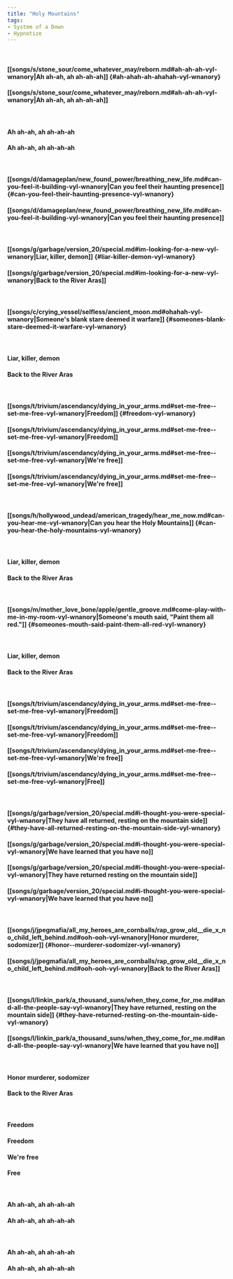 ```yaml
---
title: "Holy Mountains"
tags:
- System of a Down
- Hypnotize
---
```

&nbsp;
#### [[songs/s/stone_sour/come_whatever_may/reborn.md#ah-ah-ah-vyl-wnanory|Ah ah-ah, ah ah-ah-ah]] {#ah-ahah-ah-ahahah-vyl-wnanory}
#### [[songs/s/stone_sour/come_whatever_may/reborn.md#ah-ah-ah-vyl-wnanory|Ah ah-ah, ah ah-ah-ah]]
&nbsp;
#### Ah ah-ah, ah ah-ah-ah
#### Ah ah-ah, ah ah-ah-ah
&nbsp;
#### [[songs/d/damageplan/new_found_power/breathing_new_life.md#can-you-feel-it-building-vyl-wnanory|Can you feel their haunting presence]] {#can-you-feel-their-haunting-presence-vyl-wnanory}
#### [[songs/d/damageplan/new_found_power/breathing_new_life.md#can-you-feel-it-building-vyl-wnanory|Can you feel their haunting presence]]
&nbsp;
#### [[songs/g/garbage/version_20/special.md#im-looking-for-a-new-vyl-wnanory|Liar, killer, demon]] {#liar-killer-demon-vyl-wnanory}
#### [[songs/g/garbage/version_20/special.md#im-looking-for-a-new-vyl-wnanory|Back to the River Aras]]
&nbsp;
#### [[songs/c/crying_vessel/selfless/ancient_moon.md#ohahah-vyl-wnanory|Someone's blank stare deemed it warfare]] {#someones-blank-stare-deemed-it-warfare-vyl-wnanory}
&nbsp;
#### Liar, killer, demon
#### Back to the River Aras
&nbsp;
#### [[songs/t/trivium/ascendancy/dying_in_your_arms.md#set-me-free--set-me-free-vyl-wnanory|Freedom]] {#freedom-vyl-wnanory}
#### [[songs/t/trivium/ascendancy/dying_in_your_arms.md#set-me-free--set-me-free-vyl-wnanory|Freedom]]
#### [[songs/t/trivium/ascendancy/dying_in_your_arms.md#set-me-free--set-me-free-vyl-wnanory|We're free]]
#### [[songs/t/trivium/ascendancy/dying_in_your_arms.md#set-me-free--set-me-free-vyl-wnanory|We're free]]
&nbsp;
#### [[songs/h/hollywood_undead/american_tragedy/hear_me_now.md#can-you-hear-me-vyl-wnanory|Can you hear the Holy Mountains]] {#can-you-hear-the-holy-mountains-vyl-wnanory}
&nbsp;
#### Liar, killer, demon
#### Back to the River Aras
&nbsp;
#### [[songs/m/mother_love_bone/apple/gentle_groove.md#come-play-with-me-in-my-room-vyl-wnanory|Someone's mouth said, "Paint them all red."]] {#someones-mouth-said-paint-them-all-red-vyl-wnanory}
&nbsp;
#### Liar, killer, demon
#### Back to the River Aras
&nbsp;
#### [[songs/t/trivium/ascendancy/dying_in_your_arms.md#set-me-free--set-me-free-vyl-wnanory|Freedom]]
#### [[songs/t/trivium/ascendancy/dying_in_your_arms.md#set-me-free--set-me-free-vyl-wnanory|Freedom]]
#### [[songs/t/trivium/ascendancy/dying_in_your_arms.md#set-me-free--set-me-free-vyl-wnanory|We're free]]
#### [[songs/t/trivium/ascendancy/dying_in_your_arms.md#set-me-free--set-me-free-vyl-wnanory|Free]]
&nbsp;
#### [[songs/g/garbage/version_20/special.md#i-thought-you-were-special-vyl-wnanory|They have all returned, resting on the mountain side]] {#they-have-all-returned-resting-on-the-mountain-side-vyl-wnanory}
#### [[songs/g/garbage/version_20/special.md#i-thought-you-were-special-vyl-wnanory|We have learned that you have no]]
#### [[songs/g/garbage/version_20/special.md#i-thought-you-were-special-vyl-wnanory|They have returned resting on the mountain side]]
#### [[songs/g/garbage/version_20/special.md#i-thought-you-were-special-vyl-wnanory|We have learned that you have no]]
&nbsp;
#### [[songs/j/jpegmafia/all_my_heroes_are_cornballs/rap_grow_old__die_x_no_child_left_behind.md#ooh-ooh-vyl-wnanory|Honor  murderer, sodomizer]] {#honor--murderer-sodomizer-vyl-wnanory}
#### [[songs/j/jpegmafia/all_my_heroes_are_cornballs/rap_grow_old__die_x_no_child_left_behind.md#ooh-ooh-vyl-wnanory|Back to the River Aras]]
&nbsp;
#### [[songs/l/linkin_park/a_thousand_suns/when_they_come_for_me.md#and-all-the-people-say-vyl-wnanory|They have returned, resting on the mountain side]] {#they-have-returned-resting-on-the-mountain-side-vyl-wnanory}
#### [[songs/l/linkin_park/a_thousand_suns/when_they_come_for_me.md#and-all-the-people-say-vyl-wnanory|We have learned that you have no]]
&nbsp;
#### Honor  murderer, sodomizer
#### Back to the River Aras
&nbsp;
#### Freedom
#### Freedom
#### We're free
#### Free
&nbsp;
#### Ah ah-ah, ah ah-ah-ah
#### Ah ah-ah, ah ah-ah-ah
&nbsp;
#### Ah ah-ah, ah ah-ah-ah
#### Ah ah-ah, ah ah-ah-ah
